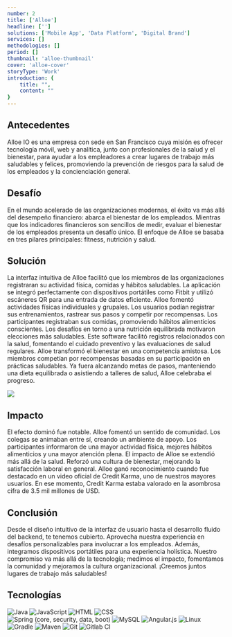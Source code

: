 ```yaml
---
number: 2
title: ['Alloe']
headline: ['']
solutions: ['Mobile App', 'Data Platform', 'Digital Brand']
services: []
methodologies: []
period: []
thumbnail: 'alloe-thumbnail'
cover: 'alloe-cover'
storyType: 'Work'
introduction: {
    title: "",
    content: ""
}
---
```


## Antecedentes

Alloe IO es una empresa con sede en San Francisco cuya misión es ofrecer tecnología móvil, web y analítica, junto con profesionales de la salud y el bienestar, para ayudar a los empleadores a crear lugares de trabajo más saludables y felices, promoviendo la prevención de riesgos para la salud de los empleados y la concienciación general.

## Desafío

En el mundo acelerado de las organizaciones modernas, el éxito va más allá del desempeño financiero: abarca el bienestar de los empleados. Mientras que los indicadores financieros son sencillos de medir, evaluar el bienestar de los empleados presenta un desafío único. El enfoque de Alloe se basaba en tres pilares principales: fitness, nutrición y salud.

## Solución

La interfaz intuitiva de Alloe facilitó que los miembros de las organizaciones registraran su actividad física, comidas y hábitos saludables. La aplicación se integró perfectamente con dispositivos portátiles como Fitbit y utilizó escáneres QR para una entrada de datos eficiente. Alloe fomentó actividades físicas individuales y grupales. Los usuarios podían registrar sus entrenamientos, rastrear sus pasos y competir por recompensas. Los participantes registraban sus comidas, promoviendo hábitos alimenticios conscientes. Los desafíos en torno a una nutrición equilibrada motivaron elecciones más saludables. Este software facilitó registros relacionados con la salud, fomentando el cuidado preventivo y las evaluaciones de salud regulares. Alloe transformó el bienestar en una competencia amistosa. Los miembros competían por recompensas basadas en su participación en prácticas saludables. Ya fuera alcanzando metas de pasos, manteniendo una dieta equilibrada o asistiendo a talleres de salud, Alloe celebraba el progreso.

![](/work/alloe-figure-1.jpg)

## Impacto

El efecto dominó fue notable. Alloe fomentó un sentido de comunidad. Los colegas se animaban entre sí, creando un ambiente de apoyo. Los participantes informaron de una mayor actividad física, mejores hábitos alimenticios y una mayor atención plena. El impacto de Alloe se extendió más allá de la salud. Reforzó una cultura de bienestar, mejorando la satisfacción laboral en general. Alloe ganó reconocimiento cuando fue destacado en un video oficial de Credit Karma, uno de nuestros mayores usuarios. En ese momento, Credit Karma estaba valorado en la asombrosa cifra de 3.5 mil millones de USD.

## Conclusión

Desde el diseño intuitivo de la interfaz de usuario hasta el desarrollo fluido del backend, te tenemos cubierto. Aprovecha nuestra experiencia en desafíos personalizables para involucrar a los empleados. Además, integramos dispositivos portátiles para una experiencia holística. Nuestro compromiso va más allá de la tecnología; medimos el impacto, fomentamos la comunidad y mejoramos la cultura organizacional. ¡Creemos juntos lugares de trabajo más saludables!

## Tecnologías

<div class="story_story__mainContent__technologies__v5XXm">
  <div class="story_story__mainContent__technologies__images__6NSg5">
    <div>
      <img loading="lazy" src="/technologies/java.svg" alt="Java"/>
      <img loading="lazy" src="/technologies/javascript.svg" alt="JavaScript"/> 
      <img loading="lazy" src="/technologies/html.svg" alt="HTML"/>
      <img loading="lazy" src="/technologies/css.svg" alt="CSS"/>
    </div>
  </div>
  <div class="story_story__mainContent__technologies__images__6NSg5">
    <div>
      <img loading="lazy" src="/technologies/spring.svg" alt="Spring (core, security, data, boot)"/>
      <img loading="lazy" src="/technologies/mysql.svg" alt="MySQL"/>
      <img loading="lazy" src="/technologies/angular.svg" alt="Angular.js"/>
      <img loading="lazy" src="/technologies/linux.svg" alt="Linux"/>
    </div>
  </div>
  <div class="story_story__mainContent__technologies__images__6NSg5">
    <div>
      <img loading="lazy" src="/technologies/gradle.svg" alt="Gradle"/>
      <img loading="lazy" src="/technologies/mavenFeather.svg" alt="Maven"/>
      <img loading="lazy" src="/technologies/git--large.svg" alt="Git"/>
      <img loading="lazy" src="/technologies/gitlab.svg" alt="Gitlab CI"/>
    </div>
  </div>
</div>